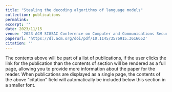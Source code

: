 ```yaml
---
title: "Stealing the decoding algorithms of language models"
collection: publications
permalink: 
excerpt: ''
date: 2023/11/15
venue: '2023 ACM SIGSAC Conference on Computer and Communications Security'
paperurl: 'https://dl.acm.org/doi/pdf/10.1145/3576915.3616652'
citation: ''
---
```


The contents above will be part of a list of publications, if the user clicks the link for the publication than the contents of section will be rendered as a full page, allowing you to provide more information about the paper for the reader. When publications are displayed as a single page, the contents of the above "citation" field will automatically be included below this section in a smaller font.
